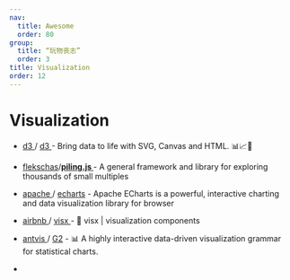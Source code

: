 ```yaml
---
nav:
  title: Awesome
  order: 80
group:
  title: “玩物丧志”
  order: 3
title: Visualization
order: 12
---
```


# Visualization

- [d3 ](https://github.com/d3)/ [d3 ](https://github.com/d3/d3)- Bring data to life with SVG, Canvas and HTML. 📊📈🎉

- [flekschas](https://github.com/flekschas)/**[piling.js ](https://github.com/flekschas/piling.js)**- A general framework and library for exploring thousands of small multiples

- [apache ](https://github.com/apache)/ [echarts](https://github.com/apache/echarts) - Apache ECharts is a powerful, interactive charting and data visualization library for browser
- [airbnb ](https://github.com/airbnb)/ [visx ](https://github.com/airbnb/visx)- 🐯 visx | visualization components
- [antvis ](https://github.com/antvis)/ [G2](https://github.com/antvis/G2) - 📊 A highly interactive data-driven visualization grammar for statistical charts.
- 